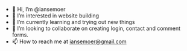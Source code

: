 - 👋 Hi, I’m @iansemoer 
- 👀 I’m interested in website building
- 🌱 I’m currently learning and trying out new things
- 💞️ I’m looking to collaborate on creating login, contact and comment forms.
- 📫 How to reach me at iansemoer@gmail.com

<!---
iansemoer/iansemoer is a ✨ special ✨ repository because its `README.md` (this file) appears on your GitHub profile.
You can click the Preview link to take a look at your changes.
--->
